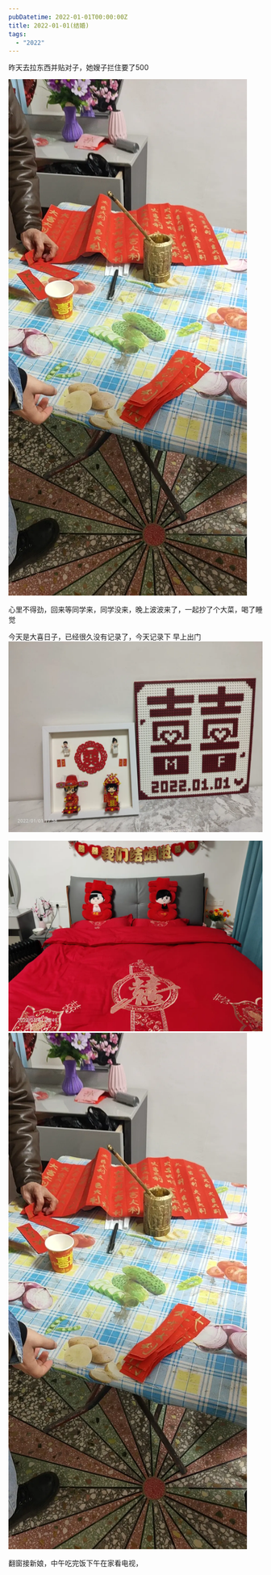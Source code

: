 ```yaml
---
pubDatetime: 2022-01-01T00:00:00Z
title: 2022-01-01(结婚)
tags:
  - "2022"
---
```


昨天去拉东西并贴对子，她嫂子拦住要了500

![](../../img/6904315-9cb223af5db6823d.jpg)

心里不得劲，回来等同学来，同学没来，晚上波波来了，一起抄了个大菜，喝了睡觉

今天是大喜日子，已经很久没有记录了，今天记录下
早上出门![](../../img/6904315-7070094963214a65.jpg)

![](../../img/6904315-7ed88f0aa53bdef1.jpg)
![](../../img/6904315-fcd2330cfe407eb2.jpg)


翻窗接新娘，中午吃完饭下午在家看电视，

